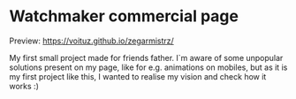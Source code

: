 # Watchmaker commercial page

Preview: https://voituz.github.io/zegarmistrz/

My first small project made for friends father. I`m aware of some unpopular solutions present on my page, like for e.g. animations on mobiles, but as it is my first project like this, I wanted to realise my vision and check how it works :)
